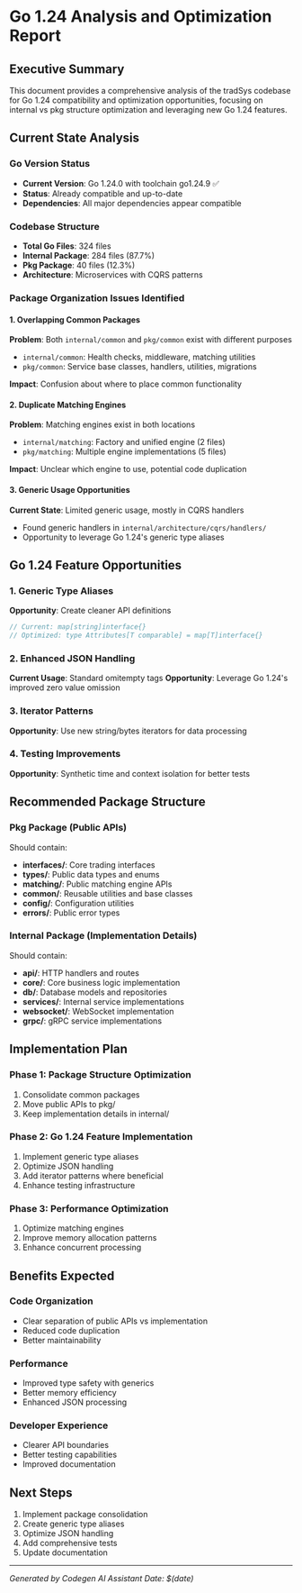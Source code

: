 # Go 1.24 Analysis and Optimization Report

## Executive Summary

This document provides a comprehensive analysis of the tradSys codebase for Go 1.24 compatibility and optimization opportunities, focusing on internal vs pkg structure optimization and leveraging new Go 1.24 features.

## Current State Analysis

### Go Version Status
- **Current Version**: Go 1.24.0 with toolchain go1.24.9 ✅
- **Status**: Already compatible and up-to-date
- **Dependencies**: All major dependencies appear compatible

### Codebase Structure
- **Total Go Files**: 324 files
- **Internal Package**: 284 files (87.7%)
- **Pkg Package**: 40 files (12.3%)
- **Architecture**: Microservices with CQRS patterns

### Package Organization Issues Identified

#### 1. Overlapping Common Packages
**Problem**: Both `internal/common` and `pkg/common` exist with different purposes
- `internal/common`: Health checks, middleware, matching utilities
- `pkg/common`: Service base classes, handlers, utilities, migrations

**Impact**: Confusion about where to place common functionality

#### 2. Duplicate Matching Engines
**Problem**: Matching engines exist in both locations
- `internal/matching`: Factory and unified engine (2 files)
- `pkg/matching`: Multiple engine implementations (5 files)

**Impact**: Unclear which engine to use, potential code duplication

#### 3. Generic Usage Opportunities
**Current State**: Limited generic usage, mostly in CQRS handlers
- Found generic handlers in `internal/architecture/cqrs/handlers/`
- Opportunity to leverage Go 1.24's generic type aliases

## Go 1.24 Feature Opportunities

### 1. Generic Type Aliases
**Opportunity**: Create cleaner API definitions
```go
// Current: map[string]interface{}
// Optimized: type Attributes[T comparable] = map[T]interface{}
```

### 2. Enhanced JSON Handling
**Current Usage**: Standard omitempty tags
**Opportunity**: Leverage Go 1.24's improved zero value omission

### 3. Iterator Patterns
**Opportunity**: Use new string/bytes iterators for data processing

### 4. Testing Improvements
**Opportunity**: Synthetic time and context isolation for better tests

## Recommended Package Structure

### Pkg Package (Public APIs)
Should contain:
- **interfaces/**: Core trading interfaces
- **types/**: Public data types and enums
- **matching/**: Public matching engine APIs
- **common/**: Reusable utilities and base classes
- **config/**: Configuration utilities
- **errors/**: Public error types

### Internal Package (Implementation Details)
Should contain:
- **api/**: HTTP handlers and routes
- **core/**: Core business logic implementation
- **db/**: Database models and repositories
- **services/**: Internal service implementations
- **websocket/**: WebSocket implementation
- **grpc/**: gRPC service implementations

## Implementation Plan

### Phase 1: Package Structure Optimization
1. Consolidate common packages
2. Move public APIs to pkg/
3. Keep implementation details in internal/

### Phase 2: Go 1.24 Feature Implementation
1. Implement generic type aliases
2. Optimize JSON handling
3. Add iterator patterns where beneficial
4. Enhance testing infrastructure

### Phase 3: Performance Optimization
1. Optimize matching engines
2. Improve memory allocation patterns
3. Enhance concurrent processing

## Benefits Expected

### Code Organization
- Clear separation of public APIs vs implementation
- Reduced code duplication
- Better maintainability

### Performance
- Improved type safety with generics
- Better memory efficiency
- Enhanced JSON processing

### Developer Experience
- Clearer API boundaries
- Better testing capabilities
- Improved documentation

## Next Steps

1. Implement package consolidation
2. Create generic type aliases
3. Optimize JSON handling
4. Add comprehensive tests
5. Update documentation

---

*Generated by Codegen AI Assistant*
*Date: $(date)*
